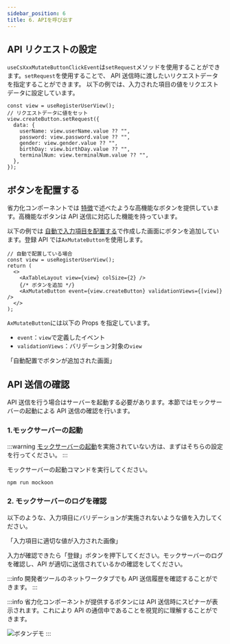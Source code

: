 ```yaml
---
sidebar_position: 6
title: 6. APIを呼び出す
---
```


## API リクエストの設定

`useCsXxxMutateButtonClickEvent`は`setRequest`メソッドを使用することができます。`setRequest`を使用することで、 API 送信時に渡したいリクエストデータを指定することができます。
以下の例では、入力された項目の値をリクエストデータに設定しています。

```tsx
const view = useRegisterUserView();
// リクエストデータに値をセット
view.createButton.setRequest({
  data: {
    userName: view.userName.value ?? "",
    password: view.password.value ?? "",
    gender: view.gender.value ?? "",
    birthDay: view.birthDay.value ?? "",
    terminalNum: view.terminalNum.value ?? "",
  },
});
```

## ボタンを配置する

省力化コンポーネントでは [特徴](../../know-cs-component/features.md#高機能なボタンが使える)で述べたような高機能なボタンを提供しています。高機能なボタンは API 送信に対応した機能を持っています。

以下の例では [自動で入力項目を配置する](./arrange-items.md#自動で入力項目を配置する)で作成した画面にボタンを追加しています。登録 API では`AxMutateButton`を使用します。

```tsx
// 自動で配置している場合
const view = useRegisterUserView();
return (
  <>
    <AxTableLayout view={view} colSize={2} />
    {/* ボタンを追加 */}
    <AxMutateButton event={view.createButton} validationViews={[view]} />
  </>
);
```

`AxMutateButton`には以下の Props を指定しています。

- `event`：`view`で定義したイベント
- `validationViews`：バリデーション対象の`view`

「自動配置でボタンが追加された画面」

## API 送信の確認

API 送信を行う場合はサーバーを起動する必要があります。本節ではモックサーバーの起動による API 送信の確認を行います。

### 1.モックサーバーの起動

:::warning
[モックサーバーの起動](../../introduction-guide/working-after-introduction.md#orval-の設定)を実施されていない方は、まずはそちらの設定を行ってください。
:::

モックサーバーの起動コマンドを実行してください。

```tsx title="モックサーバーの起動"
npm run mockoon
```

### 2. モックサーバーのログを確認

以下のような、入力項目にバリデーションが実施されないような値を入力してください。

「入力項目に適切な値が入力された画像」

入力が確認できたら「登録」ボタンを押下してください。モックサーバーのログを確認し、API が適切に送信されているかの確認をしてください。

:::info
開発者ツールのネットワークタブでも API 送信履歴を確認することができます。
:::

:::info
省力化コンポーネントが提供するボタンには API 送信時にスピナーが表示されます。これにより API の通信中であることを視覚的に理解することができます。

![ボタンデモ](/img/button_demo.gif)
:::
